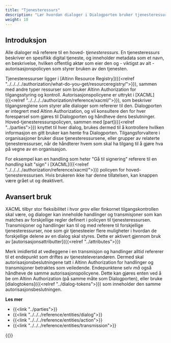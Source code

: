 ```yaml
---
title: "Tjenesteressurs"
description: "Lær hvordan dialoger i Dialogporten bruker tjenesteressurser i Altinn ressursregister"
weight: 10
---
```


## Introduksjon

Alle dialoger må referere til en hoved- _tjenesteressurs_. En tjenesteressurs beskriver en spesifikk digital tjeneste, og inneholder metadata som et navn, en beskrivelse, hvilken offentlig aktør som eier den og - viktigst av alt - autorisasjonspolicyen som styrer bruken av den tjenesten.

Tjenesteressurser ligger i [Altinn Resource Registry]({{<relref "../../../../authorization/what-do-you-get/resourceregistry/">}}), sammen med andre typer ressurser som bruker Altinn Authorization for tilgangsstyring og kontroll. Autorisasjonspolicyene er uttrykt i [XACML]({{<relref "../../../../authorization/reference/xacml/">}}), som beskriver tilgangsreglene som styrer alle dialoger som refererer til den. Dialogporten er integrert med Altinn Authorization, og vil konsultere den for hver forespørsel som gjøres til Dialogporten og håndheve dens beslutninger. Hoved-tjenesteressurspolicyen, sammen med [part]({{<relref "../parties">}}) knyttet til hver dialog, brukes dermed til å kontrollere hvilken informasjon en gitt bruker kan hente fra Dialogporten. Tilgangsforvaltere i organisasjoner bruker disse tjenesteressursene, eller grupper av relaterte tjenesteressurser, når de håndterer hvem som skal ha tilgang til å gjøre hva på vegne av en organisasjon.

For eksempel kan en handling som heter "Gå til signering" referere til en _handling_ kalt "sign" i [XACML]({{<relref "../../../../authorization/reference/xacml/">}}) policyen for hoved-tjenesteressursen. Hvis brukeren ikke har denne tillatelsen, kan knappen være grået ut og deaktivert.

## Avansert bruk

XACML tilbyr stor fleksibilitet i hvor grov eller finkornet tilgangskontrollen skal være, og dialoger kan inneholde handlinger og transmisjoner som kan matches av forskjellige regler definert i policyen til tjenesteressursen. Transmisjoner og handlinger kan til og med referere til forskjellige tjenesteressurser, noe som gir tjenesteeier flere muligheter i hvordan de forskjellige delene av en dialog skal styres. Dette er aktivert gjennom bruk av [autorisasjonsattributter]({{<relref "../attributes">}})

Merk imidlertid at vedleggene i en transmisjon og handlinger alltid refererer til et endepunkt som driftes av tjenesteleverandøren. Dermed skal autorisasjonsbeslutningene tatt i Altinn Authorization for handlinger og transmisjoner betraktes som veiledende. Endepunktene selv _må_ også håndheve de samme autorisasjonspolicyene. Dette kan gjøres enten ved å be om Altinn Authorization (på samme måte som Dialogporten), eller bruke [dialogtokens]({{<relref "../dialog-tokens">}}) som inneholder den samme autorisasjonsbeslutningen.

**Les mer**

- {{<link "../parties">}}
- {{<link "../../../reference/entities/dialog">}}
- {{<link "../../../reference/entities/action">}}
- {{<link "../../../reference/entities/transmission">}}

{{<children />}}
